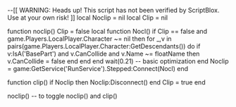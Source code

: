 --[[
    WARNING: Heads up! This script has not been verified by ScriptBlox. Use at your own risk!
]]
local Noclip = nil
local Clip = nil

function noclip()
    Clip = false
    local function Nocl()
        if Clip == false and game.Players.LocalPlayer.Character ~= nil then
            for _,v in pairs(game.Players.LocalPlayer.Character:GetDescendants()) do
                if v:IsA('BasePart') and v.CanCollide and v.Name ~= floatName then
                    v.CanCollide = false
                end
            end
        end
        wait(0.21) -- basic optimization
    end
    Noclip = game:GetService('RunService').Stepped:Connect(Nocl)
end

function clip()
    if Noclip then Noclip:Disconnect() end
    Clip = true
end

noclip() -- to toggle noclip() and clip()
